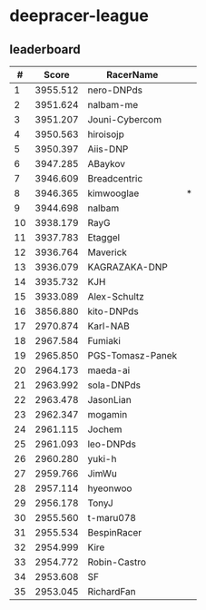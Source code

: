 # deepracer-league

## leaderboard

<!-- leaderboard -->
| # | Score | RacerName |   |
| - | ----- | --------- | - |
| 1 | 3955.512 | nero-DNPds | |
| 2 | 3951.624 | nalbam-me | |
| 3 | 3951.207 | Jouni-Cybercom | |
| 4 | 3950.563 | hiroisojp | |
| 5 | 3950.397 | Aiis-DNP | |
| 6 | 3947.285 | ABaykov | |
| 7 | 3946.609 | Breadcentric | |
| 8 | 3946.365 | kimwooglae | * |
| 9 | 3944.698 | nalbam | |
| 10 | 3938.179 | RayG | |
| 11 | 3937.783 | Etaggel | |
| 12 | 3936.764 | Maverick | |
| 13 | 3936.079 | KAGRAZAKA-DNP | |
| 14 | 3935.732 | KJH | |
| 15 | 3933.089 | Alex-Schultz | |
| 16 | 3856.880 | kito-DNPds | |
| 17 | 2970.874 | Karl-NAB | |
| 18 | 2967.584 | Fumiaki | |
| 19 | 2965.850 | PGS-Tomasz-Panek | |
| 20 | 2964.173 | maeda-ai | |
| 21 | 2963.992 | sola-DNPds | |
| 22 | 2963.478 | JasonLian | |
| 23 | 2962.347 | mogamin | |
| 24 | 2961.115 | Jochem | |
| 25 | 2961.093 | leo-DNPds | |
| 26 | 2960.280 | yuki-h | |
| 27 | 2959.766 | JimWu | |
| 28 | 2957.114 | hyeonwoo | |
| 29 | 2956.178 | TonyJ | |
| 30 | 2955.560 | t-maru078 | |
| 31 | 2955.534 | BespinRacer | |
| 32 | 2954.999 | Kire | |
| 33 | 2954.772 | Robin-Castro | |
| 34 | 2953.608 | SF | |
| 35 | 2953.045 | RichardFan | |
